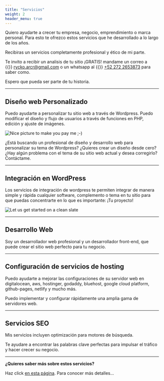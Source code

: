 ```yaml
---
title: "Servicios"
weight: 2
header_menu: true
---
```


Quiero ayudarte a crecer tu empresa, negocio, emprendimiento o marca personal. Para esto te ofrezco estos servicios que he desarrollado a lo largo de los años. 

Recibiras un servicios completamente profesional y ético de mi parte.

Te invito a recibir un analisis de tu sitio ¡GRATIS! mandame un correo a {{<icon class="fa fa-envelope">}}&nbsp;[rycko.arcr@gmail.com](mailto:rycko.arcr@gmail.com) o un whatsapp
 al {{<icon class="fa fa-whatsapp">}}&nbsp;[+52 272 2653873](http://wa.me/2722653873) para saber como.

Espero que pueda ser parte de tu historia. 

---

## Diseño web Personalizado

Puedo ayudarte a personalizar tu sitio web a través de Wordpress. Puedo modificar el diseño y flujo de usuarios a través de funciones en PHP, edición y ajuste de imágenes.

![Nice picture to make you pay me ;-)](images/selective-focus-photography-of-pasta-with-tomato-and-basil-1279330.jpg)

¿Está buscando un profesional de diseño y desarrollo web para personalizar su tema de Wordpress? ¿Quieres crear un diseño desde cero? ¿Hay algún problema con el tema de su sitio web actual y desea corregirlo? Contáctame.

---

## Integración en WordPress

Los servicios de integración de wordpress te permiten integrar de manera simple y rápida cualquier software, complemento o tema en tu sitio para que puedas concentrarte en lo que es importante: ¡Tu proyecto!

![Let us get started on a clean slate](images/board-bunch-cooking-food-349609.jpg)


---

## Desarrollo Web

Soy un desarrollador web profesional y un desarrollador front-end, que puede crear el sitio web perfecto para tu negocio.

---

## Configuración de servicios de hosting

Puedo ayudarte a mejorar las configuraciones de su servidor web en digitalocean, aws, hostinger, godaddy, bluehost, google cloud platform, github-pages, netlify y mucho más.

Puedo implementar y configurar rápidamente una amplia gama de servidores web. 

---

## Servicios SEO

Mis servicios incluyen optimización para motores de búsqueda.

Te ayudare a encontrar las palabras clave perfectas para impulsar el tráfico y hacer crecer su negocio.

---

**¿Quieres saber más sobre estos servicios?**

Haz click [en esta página](services). Para conocer más detalles...

